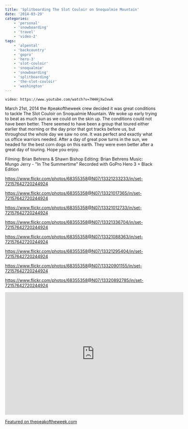 ```yaml
---
title: 'Splitboarding The Slot Couloir on Snoqualmie Mountain'
date: '2014-03-29'
categories:
    - 'personal'
    - 'snowboarding'
    - 'travel'
    - 'video-2'
tags:
    - 'alpental'
    - 'backcountry'
    - 'gopro'
    - 'hero-3'
    - 'slot-couloir'
    - 'snoqualmie'
    - 'snowboarding'
    - 'splitboarding'
    - 'the-slot-couloir'
    - 'washington'
---
```


`video: https://www.youtube.com/watch?v=7HHHjXwJxwk`

March 21st, 2014 the #peakoftheweek crew decided it was great conditions to tackle The Slot Couloir on Snoqualmie Mountain. We woke up early trying to beat as much sun as we could on the skin up. The conditions could not have been better. There seemed to have been a group that toured either earlier that morning or the day prior that got tracks before us, but throughout the whole day we saw no one. It was perfect and exactly what us office warriors needed. After a day of great pow turns in the sun, we headed for the best corn dogs on this earth. They were even better after a great day of touring. Hope you enjoy.

Filming: Brian Behrens & Shawn Bishop Editing: Brian Behrens Music: Mungo Jerry - "In The Summertime" Recorded with GoPro Hero 3 + Black Edition

https://www.flickr.com/photos/68355358@N07/13321233233/in/set-72157642720244924

https://www.flickr.com/photos/68355358@N07/13321017365/in/set-72157642720244924

https://www.flickr.com/photos/68355358@N07/13321012733/in/set-72157642720244924

https://www.flickr.com/photos/68355358@N07/13321336704/in/set-72157642720244924

https://www.flickr.com/photos/68355358@N07/13321088363/in/set-72157642720244924

https://www.flickr.com/photos/68355358@N07/13321295404/in/set-72157642720244924

https://www.flickr.com/photos/68355358@N07/13320901155/in/set-72157642720244924

https://www.flickr.com/photos/68355358@N07/13320892785/in/set-72157642720244924

<iframe src="https://www.strava.com/activities/124287901/embed/acf431f049aa3a4aeb5e6470ef2daae16a0a3314" width="590" height="405" frameborder="0" scrolling="no"></iframe>

[Featured on thepeakoftheweek.com](http://thepeakoftheweek.com/2014/03/the-slot-couloir-snoqualmie-pass/)
